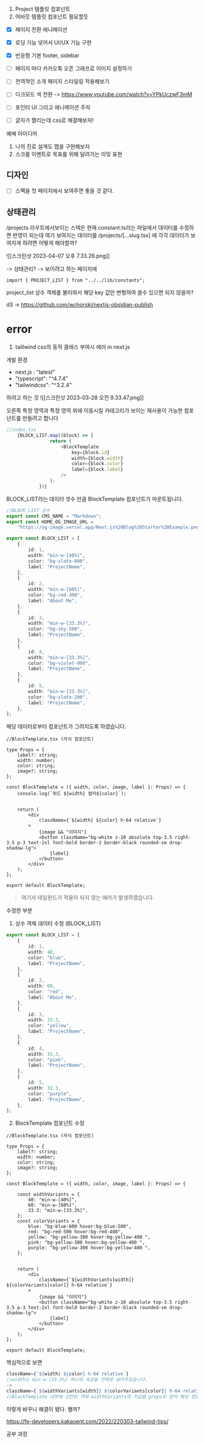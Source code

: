 1. Project 템플릿 컴포넌트
2. 어바웃 템플릿 컴포넌트 필요할듯 
- [x] 페이지 전환 에니메이션 
- [x] 로딩 기능 넣어서 UI/UX 기능 구현 
- [x] 반응형 기본 footer, sidebar
- [ ] 페이지 마다 카카오톡 오픈 그래프로 이미지 설정하기 
- [ ] 전역적인 소개 페이지 스타일링 적용해보기
- [ ] 다크모드 색 전환  -> https://www.youtube.com/watch?v=YPkUczwF3mM
- [ ] 포인터 UI 그리고 애니메이션 주자 
- [ ] 글자가 짤리는데 css로 해결해보자! 


예배 아이디어
1. 나의 진로 설계도 맵을 구현해보자
2. 스크롤 이벤트로 목표를 위해 달려가는 이밎 표현


## 디자인
- [ ] 스펙을 첫 페이지에서 보여주면 좋을 것 같다.

## 상태관리 
/projects 라우트에서보이는 스텍은 현재 constant.ts라는 파일에서 데이터를 수정하면 반영이 되는데 여기 보여지는 데이터를 /projects/[...slug.tsx] 에 각각 데이터가 보여지게 하려면 어떻게 해야할까? 

![[스크린샷 2023-04-07 오후 7.33.26.png]]


-> 상태관리? 
-> 보이려고 하는 페이지에
```Js
import { PROJECT_LIST } from "../../lib/constants";
```

project_list 상수 객체를 불러와서 해당 key 값만 변형하여 쓸수 있으면 되지 않을까? 


d3 -> https://github.com/wchorski/nextjs-obsidian-publish




# error
1. taillwind css의 동적 클래스 부여시 에러 in next.js 

개발 환경 
- next.js : "latest"
- "typescript": "^4.7.4"
- "tailwindcss": "^3.2.4"

하려고 하는 것 
![[스크린샷 2023-03-28 오전 9.33.47.png]]

오른쪽 특정 영역과 특정 영역 위에 이동시킬 카테고리가 보이는 재사용이 가능한 컴포넌트를 만들려고 합니다 

```js
//index.tsx
	{BLOCK_LIST.map((block) => {
				return (
					<BlockTemplate
						key={block.id}
						width={block.width}
						color={block.color}
						label={block.label}
					/>
				);
			})}

```

BLOCK_LIST라는 데이터 갯수 만큼 BlockTemplate 컴포넌트가 마운트됩니다.

```ts
//BLOCK_LIST 상수 
export const CMS_NAME = "Markdown";
export const HOME_OG_IMAGE_URL =
	"https://og-image.vercel.app/Next.js%20Blog%20Starter%20Example.png?theme=light&md=1&fontSize=100px&images=https%3A%2F%2Fassets.vercel.com%2Fimage%2Fupload%2Ffront%2Fassets%2Fdesign%2Fnextjs-black-logo.svg";

export const BLOCK_LIST = [
	{
		id: 1,
		width: "min-w-[40%]",
		color: "bg-slate-600",
		label: "ProjectName",
	},
	{
		id: 2,
		width: "min-w-[60%]",
		color: "bg-red-300",
		label: "About Me",
	},
	{
		id: 3,
		width: "min-w-[33.3%]",
		color: "bg-sky-500",
		label: "ProjectName",
	},
	{
		id: 4,
		width: "min-w-[33.3%]",
		color: "bg-violet-900",
		label: "ProjectName",
	},
	{
		id: 5,
		width: "min-w-[33.3%]",
		color: "bg-slate-200",
		label: "ProjectName",
	},
];
```
해당 데이터로부터 컴포넌트가 그려지도록 하였습니다.


```tsx
//BlockTemplate.tsx (자식 컴포넌트)

type Props = {
	label?: string;
	width: number;
	color: string;
	image?: string;
};

const BlockTemplate = ({ width, color, image, label }: Props) => {
	console.log(`위드 ${width} 컬러${color}`);


	return (
		<div
			className={`${width} ${color} h-64 relative`}
		>
			{image && "이미지"}
			<button className="bg-white z-10 absolute top-3.5 right-3.5 p-3 text-2xl font-bold border-2 border-black rounded-sm drop-shadow-lg">
				{label}
			</button>
		</div>
	);
};

export default BlockTemplate;

```


> 여기서 테일윈드가 적용이 되지 않는 에러가 발생하였습니다. 


수정한 부분 
1. 상수 객체 데이터 수정 (BLOCK_LIST)
```ts
export const BLOCK_LIST = [
	{
		id: 1,
		width: 40,
		color: "blue",
		label: "ProjectName",
	},
	{
		id: 2,
		width: 60,
		color: "red",
		label: "About Me",
	},
	{
		id: 3,
		width: 33.3,
		color: "yellow",
		label: "ProjectName",
	},
	{
		id: 4,
		width: 33.3,
		color: "pink",
		label: "ProjectName",
	},
	{
		id: 5,
		width: 33.3,
		color: "purple",
		label: "ProjectName",
	},
];

```

2. BlockTemplate 컴포넌트 수정 
```tsx
//BlockTemplate.tsx (자식 컴포넌트)

type Props = {
	label?: string;
	width: number;
	color: string;
	image?: string;
};

const BlockTemplate = ({ width, color, image, label }: Props) => {

	const widthVariants = {
		40: "min-w-[40%]",
		60: "min-w-[60%]",
		33.3: "min-w-[33.3%]",
	};
	const colorVariants = {
		blue: "bg-blue-600 hover:bg-blue-500",
		red: "bg-red-500 hover:bg-red-400",
		yellow: "bg-yellow-300 hover:bg-yellow-400 ",
		pink: "bg-yellow-300 hover:bg-yellow-400 ",
		purple: "bg-yellow-300 hover:bg-yellow-400 ",
	};


	return (
		<div
			className={`${widthVariants[width]} ${colorVariants[color]} h-64 relative`}
		>
			{image && "이미지"}
			<button className="bg-white z-10 absolute top-3.5 right-3.5 p-3 text-2xl font-bold border-2 border-black rounded-sm drop-shadow-lg">
				{label}
			</button>
		</div>
	);
};

export default BlockTemplate;

```

핵심적으로 보면 

```ts
className={`${width} ${color} h-64 relative`}
//width는 min-w-[33.3%] 하나의 속성을 전체로 넣어주었습니다. 
-> 
className={`${widthVariants[width]} ${colorVariants[color]} h-64 relative`}
//BlockTemplate 내부에 선언된 객체 widthVariants의 키값을 props로 받아 해당 컴포넌트에서 그려줍니다. 
```

이렇게 바꾸니 해결이 됐다. 왤까? 

https://fe-developers.kakaoent.com/2022/220303-tailwind-tips/


공부 과정 


